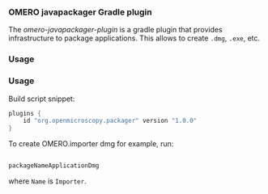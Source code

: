### OMERO javapackager Gradle plugin

The _omero-javapackager-plugin_ is a gradle plugin that provides infrastructure to package applications.
This allows to create ``.dmg``, ``.exe``, etc.

### Usage

### Usage

Build script snippet:

```groovy
plugins {
    id "org.openmicroscopy.packager" version "1.0.0"
}
```

To create OMERO.importer dmg for example, run:

```groovy

packageNameApplicationDmg

```
where ``Name`` is ``Importer``.
